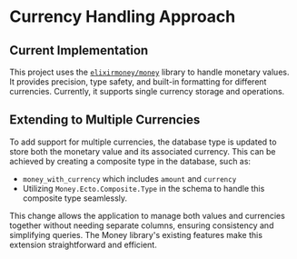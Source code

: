 # Currency Handling Approach

## Current Implementation

This project uses the [`elixirmoney/money`](https://github.com/elixirmoney/money) library to handle monetary values. It provides precision, type safety, and built-in formatting for different currencies. Currently, it supports single currency storage and operations.

## Extending to Multiple Currencies

To add support for multiple currencies, the database type is updated to store both the monetary value and its associated currency. This can be achieved by creating a composite type in the database, such as:

- `money_with_currency` which includes `amount` and `currency`
- Utilizing `Money.Ecto.Composite.Type` in the schema to handle this composite type seamlessly.

This change allows the application to manage both values and currencies together without needing separate columns, ensuring consistency and simplifying queries. The Money library's existing features make this extension straightforward and efficient.

